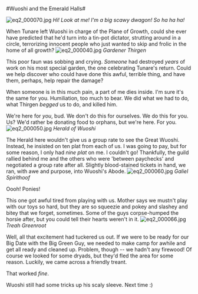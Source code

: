 #Wuoshi and the Emerald Halls#

![eq2_000070.jpg](http://westkarana.com/wp-content/uploads/2007/06/eq2_000070.jpg)
*Hi! Look at me! I'm a big scawy dwagon! So ha ha ha!*


When Tunare left Wuoshi in charge of the Plane of Growth, could she ever have predicted that he'd turn into a tin-pot dictator, strutting around in a circle, terrorizing innocent people who just wanted to skip and frolic in the home of all growth?
![eq2_000040.jpg](http://westkarana.com/wp-content/uploads/2007/06/eq2_000040.jpg)
*Gardener Thirgen*


This poor faun was sobbing and crying. *Someone* had destroyed *years* of work on his most special garden, the one celebrating Tunare's return. Could we help discover who could have done this awful, terrible thing, and have them, perhaps, help repair the damage?

When someone is in this much pain, a part of me dies inside. I'm sure it's the same for you. Humiliation, too much to bear. We did what we had to do, what Thirgen *begged* us to do, and killed him.

We're here for *you*, bud. We don't do this for ourselves. We do this for you. Us? We'd rather be donating food to orphans, but we're here. For you.
![eq2_000050.jpg](http://westkarana.com/wp-content/uploads/2007/06/eq2_000050.jpg)
*Herald of Wuoshi*


The Herald here wouldn't give us a group rate to see the Great Wuoshi. Instead, he insisted on ten plat from each of us. I was going to pay, but for some reason, I only had *nine plat* on me. I couldn't go! Thankfully, the guild rallied behind me and the others who were 'between paychecks' and negotiated a group rate after all. Slightly blood-stained tickets in hand, we ran, with awe and purpose, into Wuoshi's Abode.
![eq2_000060.jpg](http://westkarana.com/wp-content/uploads/2007/06/eq2_000060.jpg)
*Galiel Spirithoof*


Oooh! Ponies!

This one got awful tired from playing with us. Mother says we mustn't play with our toys so hard, but they are so squeezie and pokey and slashey and bitey that we forget, sometimes. Some of the guys corpse-humped the horsie after, but you could tell their hearts weren't in it.
![eq2_000066.jpg](http://westkarana.com/wp-content/uploads/2007/06/eq2_000066.jpg)
*Treah Greenroot*


Well, all that excitement had tuckered us out. If we were to be ready for our Big Date with the Big Green Guy, we needed to make camp for awhile and get all ready and cleaned up. Problem, though -- we hadn't any firewood! Of course we looked for some dryads, but they'd fled the area for some reason. Luckily, we came across a friendly treant.

That worked *fine*.

Wuoshi still had some tricks up his scaly sleeve. Next time :)
